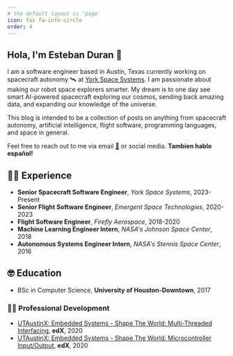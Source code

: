 ```yaml
---
# the default layout is 'page'
icon: fas fa-info-circle
order: 4
---
```


## Hola, I'm Esteban Duran 👋

I am a software engineer based in Austin, Texas currently working on spacecraft
autonomy 🛰️ at [York Space Systems](https://www.yorkspacesystems.com). I am
passionate about making our robot space explorers smarter. My dream is to one
day see smart AI-powered spacecraft exploring our cosmos, sending back
amazing data, and expanding our knowledge of the universe.

This blog is intended to be a collection of posts on anything from spacecraft
autonomy, artificial intelligence, flight software, programming languages, and
space in general.

Feel free to reach out to me via email [📧](mailto:astroesteban@icloud.com) or
social media. **Tambien hablo español!**

## 🧑‍💻 Experience

* **Senior Spacecraft Software Engineer**, _York Space Systems_, 2023-Present
* **Senior Flight Software Engineer**, _Emergent Space Technologies_, 2020-2023
* **Flight Software Engineer**, _Firefly Aerospace_, 2018-2020
* **Machine Learning Engineer Intern**, _NASA's Johnson Space Center_, 2018
* **Autonomous Systems Engineer Intern**, _NASA's Stennis Space Center_, 2016

## 🤓 Education

* BSc in Computer Science, **University of Houston-Downtown**, 2017

### 🧑‍🚀 Professional Development

* [UTAustinX: Embedded Systems - Shape The World: Multi-Threaded Interfacing](https://courses.edx.org/certificates/4872c29ab4e5458d9784d5b39f85a572), **edX**, 2020
* [UTAustinX: Embedded Systems - Shape The World: Microcontroller Input/Output](https://courses.edx.org/certificates/c6af07e151504dc094de87fe2749e3bc), **edX**, 2020

